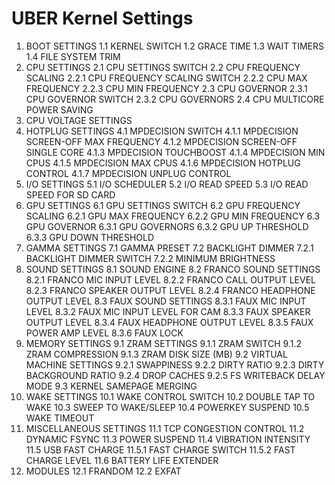 UBER Kernel Settings
===========

1.	BOOT SETTINGS
  1.1	KERNEL SWITCH
  1.2	GRACE TIME
  1.3	WAIT TIMERS
  1.4	FILE SYSTEM TRIM
2.	CPU SETTINGS
  2.1	CPU SETTINGS SWITCH
    2.2	CPU FREQUENCY SCALING
      2.2.1	CPU FREQUENCY SCALING SWITCH
      2.2.2	CPU MAX FREQUENCY
      2.2.3	CPU MIN FREQUENCY
    2.3	CPU GOVERNOR
      2.3.1	CPU GOVERNOR SWITCH
      2.3.2	CPU GOVERNORS
    2.4	CPU MULTICORE POWER SAVING
3.	CPU VOLTAGE SETTINGS
4.	HOTPLUG SETTINGS
  4.1	MPDECISION SWITCH
    4.1.1	MPDECISION SCREEN-OFF MAX FREQUENCY
    4.1.2	MPDECISION SCREEN-OFF SINGLE CORE
    4.1.3	MPDECISION TOUCHBOOST
    4.1.4	MPDECISION MIN CPUS
    4.1.5	MPDECISION MAX CPUS
    4.1.6	MPDECISION HOTPLUG CONTROL
    4.1.7	MPDECISION UNPLUG CONTROL
5.	I/O SETTINGS
  5.1	I/O SCHEDULER
  5.2	I/O READ SPEED
  5.3	I/O READ SPEED FOR SD CARD
6.	GPU SETTINGS
  6.1	GPU SETTINGS SWITCH
  6.2	GPU FREQUENCY SCALING
    6.2.1	GPU MAX FREQUENCY
    6.2.2	GPU MIN FREQUENCY
  6.3	GPU GOVERNOR
    6.3.1	GPU GOVERNORS
    6.3.2	GPU UP THRESHOLD
    6.3.3	GPU DOWN THRESHOLD
7.	GAMMA SETTINGS
  7.1	GAMMA PRESET
  7.2	BACKLIGHT DIMMER
    7.2.1	BACKLIGHT DIMMER SWITCH
    7.2.2	MINIMUM BRIGHTNESS
8.	SOUND SETTINGS
  8.1	SOUND ENGINE
  8.2	FRANCO SOUND SETTINGS
    8.2.1	FRANCO MIC INPUT LEVEL
    8.2.2	FRANCO CALL OUTPUT LEVEL
    8.2.3	FRANCO SPEAKER OUTPUT LEVEL
    8.2.4	FRANCO HEADPHONE OUTPUT LEVEL
  8.3	FAUX SOUND SETTINGS
    8.3.1	FAUX MIC INPUT LEVEL
    8.3.2	FAUX MIC INPUT LEVEL FOR CAM
    8.3.3	FAUX SPEAKER OUTPUT LEVEL
    8.3.4	FAUX HEADPHONE OUTPUT LEVEL
    8.3.5	FAUX POWER AMP LEVEL
    8.3.6	FAUX LOCK
9.	MEMORY SETTINGS
  9.1	ZRAM SETTINGS
    9.1.1	ZRAM SWITCH
    9.1.2	ZRAM COMPRESSION
    9.1.3	ZRAM DISK SIZE (MB)
  9.2	VIRTUAL MACHINE SETTINGS
    9.2.1	SWAPPINESS
    9.2.2	DIRTY RATIO
    9.2.3	DIRTY BACKGROUND RATIO
    9.2.4	DROP CACHES
    9.2.5	FS WRITEBACK DELAY MODE
  9.3	KERNEL SAMEPAGE MERGING
10.	WAKE SETTINGS
  10.1	WAKE CONTROL SWITCH
  10.2	DOUBLE TAP TO WAKE
  10.3	SWEEP TO WAKE/SLEEP
  10.4	POWERKEY SUSPEND
  10.5	WAKE TIMEOUT
11.	MISCELLANEOUS SETTINGS
  11.1	TCP CONGESTION CONTROL
  11.2	DYNAMIC FSYNC
  11.3	POWER SUSPEND
  11.4	VIBRATION INTENSITY
  11.5	USB FAST CHARGE
    11.5.1	FAST CHARGE SWITCH
    11.5.2	FAST CHARGE LEVEL
  11.6	BATTERY LIFE EXTENDER
12.	MODULES
  12.1	FRANDOM
  12.2	EXFAT

